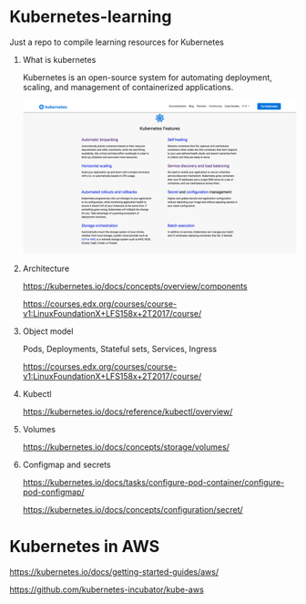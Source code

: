 # Kubernetes-learning
Just a repo to compile learning resources for Kubernetes

1. What is kubernetes

    Kubernetes is an open-source system for automating deployment, scaling, and management of containerized applications.

    ![alt text](https://github.com/JMLizano/Kubernetes-learning/blob/master/kubernetes-features.png)

2. Architecture
    
    https://kubernetes.io/docs/concepts/overview/components

    https://courses.edx.org/courses/course-v1:LinuxFoundationX+LFS158x+2T2017/course/

3. Object model

    Pods, Deployments, Stateful sets, Services, Ingress

    https://courses.edx.org/courses/course-v1:LinuxFoundationX+LFS158x+2T2017/course/

4. Kubectl 

    https://kubernetes.io/docs/reference/kubectl/overview/

5. Volumes

    https://kubernetes.io/docs/concepts/storage/volumes/

6. Configmap and secrets   

    https://kubernetes.io/docs/tasks/configure-pod-container/configure-pod-configmap/

    https://kubernetes.io/docs/concepts/configuration/secret/

# Kubernetes in AWS

https://kubernetes.io/docs/getting-started-guides/aws/

https://github.com/kubernetes-incubator/kube-aws
